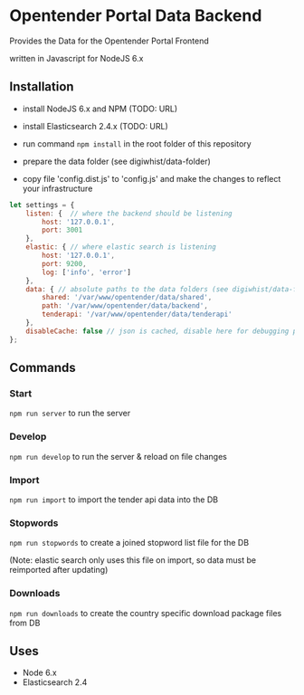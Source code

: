 # Opentender Portal Data Backend

Provides the Data for the Opentender Portal Frontend

written in Javascript for NodeJS 6.x

## Installation

- install NodeJS 6.x and NPM (TODO: URL)
- install Elasticsearch 2.4.x (TODO: URL)

- run command `npm install` in the root folder of this repository

- prepare the data folder (see digiwhist/data-folder)

- copy file 'config.dist.js' to 'config.js' and make the changes to reflect your infrastructure

```javascript
let settings = {
	listen: {  // where the backend should be listening
		host: '127.0.0.1',
		port: 3001
	},
	elastic: { // where elastic search is listening
		host: '127.0.0.1',
		port: 9200,
		log: ['info', 'error']
	},
	data: { // absolute paths to the data folders (see digiwhist/data-folder)
		shared: '/var/www/opentender/data/shared',
		path: '/var/www/opentender/data/backend',
		tenderapi: '/var/www/opentender/data/tenderapi'
	},
	disableCache: false // json is cached, disable here for debugging purposes
};
```

## Commands

### Start

`npm run server` to run the server

### Develop

`npm run develop` to run the server & reload on file changes

### Import

`npm run import` to import the tender api data into the DB

### Stopwords

`npm run stopwords` to create a joined stopword list file for the DB

(Note: elastic search only uses this file on import, so data must be reimported after updating)

### Downloads

`npm run downloads` to create the country specific download package files from DB

## Uses

* Node 6.x
* Elasticsearch 2.4